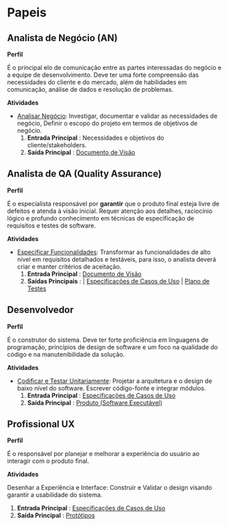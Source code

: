 
# Papeis


## Analista de Negócio (AN)

**Perfil**  

É o principal elo de comunicação entre as partes interessadas do negócio e a equipe de desenvolvimento. Deve ter uma forte compreensão das necessidades do cliente e do mercado, além de habilidades em comunicação, análise de dados e resolução de problemas.  

**Atividades**  

* [Analisar Negócio](atividades.md#1-analisar-negócio): Investigar, documentar e validar as necessidades de negócio,  Definir o escopo do projeto em termos de objetivos de negócio.
    1. **Entrada Principal** : Necessidades e objetivos do cliente/stakeholders.  
    2. **Saída Principal** : [Documento de Visão](artefatos.md#1-documento-de-visão)  

## Analista de QA (Quality Assurance)

**Perfil**  

É o especialista responsável por **garantir** que o produto final esteja livre de defeitos e atenda à visão inicial. Requer atenção aos detalhes, raciocínio lógico e profundo conhecimento em técnicas de especificação de requisitos e testes de software.

**Atividades**

* [Especificar Funcionalidades](atividades.md#2-especificar-funcionalidades): Transformar as funcionalidades de alto nível em requisitos detalhados e testáveis, para isso, o analista deverá criar e manter critérios de aceitação.
    1. **Entrada Principal** : [Documento de Visão](artefatos.md#1-documento-de-visão)   
    2. **Saídas Principais** : | [Especificações de Casos de Uso](https://github.com/JoaoLima98/triagem_hospitalar/tree/main/documentacao/especificacoes/caso-de-uso)
                               | [Plano de Testes](artefatos.md#5-plano-de-testes) 

## Desenvolvedor  

**Perfil**  

É o construtor do sistema. Deve ter forte proficiência em linguagens de programação, princípios de design de software e um foco na qualidade do código e na manutenibilidade da solução.

**Atividades**  

* [Codificar e Testar Unitariamente](atividades.md#3-codificar-e-testar-unitariamente): Projetar a arquitetura e o design de baixo nível do software. Escrever código-fonte e integrar módulos.
    1. **Entrada Principal** :  [Especificações de Casos de Uso](https://github.com/JoaoLima98/triagem_hospitalar/tree/main/documentacao/especificacoes/caso-de-uso) 
    2. **Saída Principal** : [Produto (Software Executável)](artefatos.md#3-produto-software-executável)
 
## Profissional UX

**Perfil**

É o responsável por planejar e melhorar a experiência do usuário ao interagir com o produto final.

**Atividades**

Desenhar a Experiência e Interface: Construir e Validar o design visando garantir a usabilidade do sistema.

1. **Entrada Principal** : [Especificações de Casos de Uso](https://github.com/JoaoLima98/triagem_hospitalar/tree/main/documentacao/especificacoes/caso-de-uso) 
2. **Saída Principal** : [Protótipos](artefatos.md#6-prototipos)  
